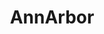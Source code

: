 ---
title: AnnArbor
crosslinks:
- uofm
- autotldr
- youtubefactsbot
- buildapc
- The_Donald
- nerdblock
- DetroitRedWings
- MarchForScience
- MetroDetroit
- Columbus
- chicago
- A2Hoops
- Drugs
- im14andthisisedgy
- guns
- Roadcam
- fidgetspin
- MichiganGamers
- boardgamemeetup
- lfg
---